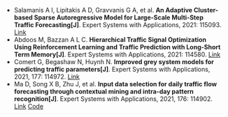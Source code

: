 * Salamanis A I, Lipitakis A D, Gravvanis G A, et al. <b>An Adaptive Cluster-based Sparse Autoregressive Model for Large-Scale Multi-Step Traffic Forecasting[J]</b>. Expert Systems with Applications, 2021: 115093. [Link](https://www.sciencedirect.com/science/article/pii/S0957417421005340)
* Abdoos M, Bazzan A L C. <b>Hierarchical Traffic Signal Optimization Using Reinforcement Learning and Traffic Prediction with Long-Short Term Memory[J]</b>. Expert Systems with Applications, 2021: 114580. [Link](https://www.sciencedirect.com/science/article/pii/S095741742100021X)
* Comert G, Begashaw N, Huynh N. <b>Improved grey system models for predicting traffic parameters[J]</b>. Expert Systems with Applications, 2021, 177: 114972. [Link](https://www.sciencedirect.com/science/article/pii/S0957417421004139)
* Ma D, Song X B, Zhu J, et al. <b>Input data selection for daily traffic flow forecasting through contextual mining and intra-day pattern recognition[J]</b>. Expert Systems with Applications, 2021, 176: 114902. [Link](https://www.sciencedirect.com/science/article/pii/S0957417421003432) [Code](https://github.com/bensong18/TrafficLearning)